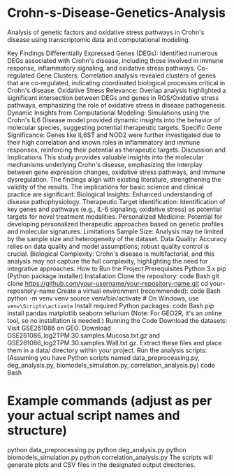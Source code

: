 # Crohn-s-Disease-Genetics-Analysis
Analysis of genetic factors and oxidative stress pathways in Crohn's disease using transcriptomic data and computational modeling.

Key Findings
Differentially Expressed Genes (DEGs): Identified numerous DEGs associated with Crohn's disease, including those involved in immune response, inflammatory signaling, and oxidative stress pathways.
Co-regulated Gene Clusters: Correlation analysis revealed clusters of genes that are co-regulated, indicating coordinated biological processes critical in Crohn's disease.
Oxidative Stress Relevance: Overlap analysis highlighted a significant intersection between DEGs and genes in ROS/Oxidative stress pathways, emphasizing the role of oxidative stress in disease pathogenesis.
Dynamic Insights from Computational Modeling: Simulations using the Crohn's IL6 Disease model provided dynamic insights into the behavior of molecular species, suggesting potential therapeutic targets.
Specific Gene Significance: Genes like IL6ST and NOD2 were further investigated due to their high correlation and known roles in inflammatory and immune responses, reinforcing their potential as therapeutic targets.
Discussion and Implications
This study provides valuable insights into the molecular mechanisms underlying Crohn's disease, emphasizing the interplay between gene expression changes, oxidative stress pathways, and immune dysregulation. The findings align with existing literature, strengthening the validity of the results.
The implications for basic science and clinical practice are significant:
Biological Insights: Enhanced understanding of disease pathophysiology.
Therapeutic Target Identification: Identification of key genes and pathways (e.g., IL-6 signaling, oxidative stress) as potential targets for novel treatment modalities.
Personalized Medicine: Potential for developing personalized therapeutic approaches based on genetic profiles and molecular signatures.
Limitations
Sample Size: Analysis may be limited by the sample size and heterogeneity of the dataset.
Data Quality: Accuracy relies on data quality and model assumptions; robust quality control is crucial.
Biological Complexity: Crohn's disease is multifactorial, and this analysis may not capture the full complexity, highlighting the need for integrative approaches.
How to Run the Project
Prerequisites
Python 3.x
pip (Python package installer)
Installation
Clone the repository:
code
Bash
git clone https://github.com/your-username/your-repository-name.git
cd your-repository-name
Create a virtual environment (recommended):
code
Bash
python -m venv venv
source venv/bin/activate  # On Windows, use `venv\Scripts\activate`
Install required Python packages:
code
Bash
pip install pandas matplotlib seaborn tellurium
(Note: For GEO2R, it's an online tool, so no installation is needed.)
Running the Code
Download the datasets:
Visit GSE261086 on GEO.
Download GSE261086_log2TPM.30.samples.Mucosa.txt.gz and GSE261086_log2TPM.30.samples.Wall.txt.gz.
Extract these files and place them in a data/ directory within your project.
Run the analysis scripts:
(Assuming you have Python scripts named data_preprocessing.py, deg_analysis.py, biomodels_simulation.py, correlation_analysis.py)
code
Bash
# Example commands (adjust as per your actual script names and structure)
python data_preprocessing.py
python deg_analysis.py
python biomodels_simulation.py
python correlation_analysis.py
The scripts will generate plots and CSV files in the designated output directories.

